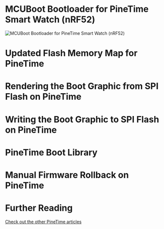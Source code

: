 # MCUBoot Bootloader for PineTime Smart Watch (nRF52)

![MCUBoot Bootloader for PineTime Smart Watch (nRF52)](https://lupyuen.github.io/images/mcuboot-photo2-small.jpg)

# Updated Flash Memory Map for PineTime

# Rendering the Boot Graphic from SPI Flash on PineTime

# Writing the Boot Graphic to SPI Flash on PineTime

# PineTime Boot Library

# Manual Firmware Rollback on PineTime

# Further Reading

[Check out the other PineTime articles](https://github.com/lupyuen/pinetime-rust-mynewt/blob/master/README.md)
